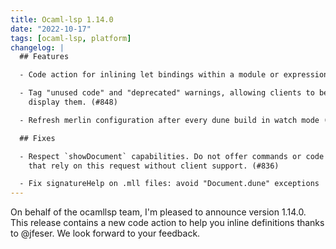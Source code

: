 ```yaml
---
title: Ocaml-lsp 1.14.0
date: "2022-10-17"
tags: [ocaml-lsp, platform]
changelog: |
  ## Features

  - Code action for inlining let bindings within a module or expression. (#847)

  - Tag "unused code" and "deprecated" warnings, allowing clients to better
    display them. (#848)

  - Refresh merlin configuration after every dune build in watch mode (#853)

  ## Fixes

  - Respect `showDocument` capabilities. Do not offer commands or code actions
    that rely on this request without client support. (#836)

  - Fix signatureHelp on .mll files: avoid "Document.dune" exceptions
---
```


On behalf of the ocamllsp team, I'm pleased to announce version 1.14.0. This release contains a new code action to help you inline definitions thanks to @jfeser. We look forward to your feedback.
